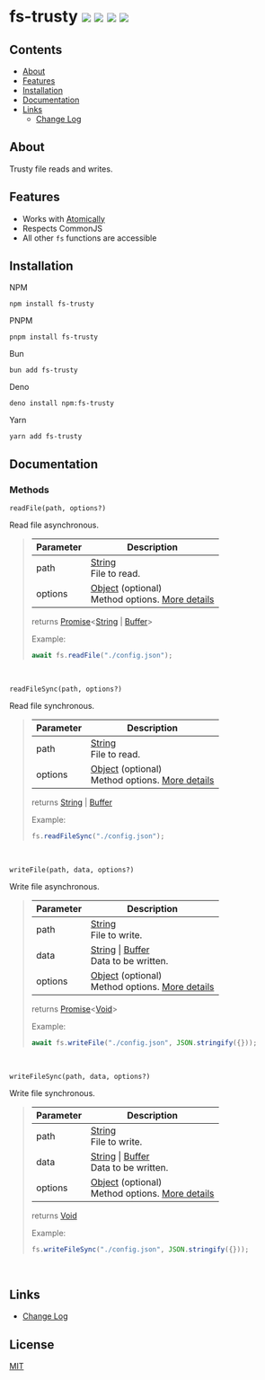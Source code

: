 [Function]: https://developer.mozilla.org/en-US/docs/Web/JavaScript/Reference/Global_Objects/Function
[Promise]: https://developer.mozilla.org/en-US/docs/Web/JavaScript/Reference/Global_Objects/Promise
[String]: https://developer.mozilla.org/en-US/docs/Web/JavaScript/Reference/Global_Objects/String
[Number]: https://developer.mozilla.org/en-US/docs/Web/JavaScript/Reference/Global_Objects/Number
[Object]: https://developer.mozilla.org/en-US/docs/Web/JavaScript/Reference/Global_Objects/Object
[Array]: https://developer.mozilla.org/en-US/docs/Web/JavaScript/Reference/Global_Objects/Array
[Boolean]: https://developer.mozilla.org/en-US/docs/Web/JavaScript/Reference/Global_Objects/Boolean
[Buffer]: https://developer.mozilla.org/en-US/docs/Web/JavaScript/Reference/Global_Objects/ArrayBuffer
[Void]: https://developer.mozilla.org/en-US/docs/Web/JavaScript/Reference/Global_Objects/Undefined

# fs-trusty <img src="https://img.shields.io/npm/v/fs-trusty?label=version&color=%234472E7"/> <img src="https://img.shields.io/npm/l/fs-trusty?label=license&color=%234472E7"/> <img src="https://img.shields.io/node/v/fs-trusty?&label=node&color=%2300927F"/> <img src="https://img.shields.io/npm/dt/fs-trusty?&label=downloads&color=%2300927F"/>

## Contents

- [About](#about)
- [Features](#features)
- [Installation](#installation)
- [Documentation](#documentation)
- [Links](#links)
  - [Change Log](CHANGELOG.md)

## About

Trusty file reads and writes.

## Features

  * Works with [Atomically](https://github.com/fabiospampinato/atomically)
  * Respects CommonJS
  * All other `fs` functions are accessible

## Installation

NPM
```sh-session
npm install fs-trusty
```

PNPM
```sh-session
pnpm install fs-trusty
```

Bun
```sh-session
bun add fs-trusty
```

Deno
```sh-session
deno install npm:fs-trusty
```

Yarn
```sh-session
yarn add fs-trusty
```

## Documentation

### Methods

`readFile(path, options?)`

Read file asynchronous.

> | Parameter | Description |
> | --- | --- |
> | path | [String]<br/>File to read. |
> | options | [Object] (optional)<br/>Method options. [More details](https://github.com/fabiospampinato/atomically?tab=readme-ov-file#usage) |
>
> returns [Promise]<[String] | [Buffer]>
>
>
> Example:
>
> ```js
> await fs.readFile("./config.json");
> ```

<br/>

`readFileSync(path, options?)`

Read file synchronous.

> | Parameter | Description |
> | --- | --- |
> | path | [String]<br/>File to read. |
> | options | [Object] (optional)<br/>Method options. [More details](https://github.com/fabiospampinato/atomically?tab=readme-ov-file#usage) |
>
> returns [String] | [Buffer]
>
>
> Example:
>
> ```js
> fs.readFileSync("./config.json");
> ```

<br/>

`writeFile(path, data, options?)`

Write file asynchronous.

> | Parameter | Description |
> | --- | --- |
> | path | [String]<br/>File to write. |
> | data | [String] \| [Buffer]<br/>Data to be written. |
> | options | [Object] (optional)<br/>Method options. [More details](https://github.com/fabiospampinato/atomically?tab=readme-ov-file#usage) |
>
> returns [Promise]<[Void]>
>
>
> Example:
>
> ```js
> await fs.writeFile("./config.json", JSON.stringify({}));
> ```

<br/>

`writeFileSync(path, data, options?)`

Write file synchronous.

> | Parameter | Description |
> | --- | --- |
> | path | [String]<br/>File to write. |
> | data | [String] \| [Buffer]<br/>Data to be written. |
> | options | [Object] (optional)<br/>Method options. [More details](https://github.com/fabiospampinato/atomically?tab=readme-ov-file#usage) |
>
> returns [Void]
>
>
> Example:
>
> ```js
> fs.writeFileSync("./config.json", JSON.stringify({}));
> ```

<br/>

## Links

- [Change Log](CHANGELOG.md)

## License

[MIT](LICENSE.md)